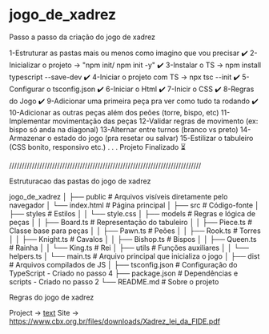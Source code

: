 # jogo_de_xadrez

Passo a passo da criação do jogo de xadrez

1-Estruturar as pastas mais ou menos como imagino que vou precisar ✔️
2-Inicializar o projeto -> "npm init/ npm init -y"                 ✔️
3-Instalar o TS -> npm install typescript --save-dev               ✔️
4-Iniciar o projeto com TS -> npx tsc --init                       ✔️
5-Configurar o tsconfig.json                                       ✔️
6-Iniciar o Html                                                   ✔️
7-Inicir o CSS                                                     ✔️
8-Regras do Jogo                                                   ✔️
9-Adicionar uma primeira peça pra ver como tudo ta rodando         ✔️
10-Adicionar as outras peças além dos peões (torre, bispo, etc)
11-Implementar movimentação das peças
12-Validar regras de movimento (ex: bispo só anda na diagonal)
13-Alternar entre turnos (branco vs preto)
14-Armazenar o estado do jogo (pra resetar ou salvar)
15-Estilizar o tabuleiro (CSS bonito, responsivo etc.)
.
.
.
Projeto Finalizado                                                 ⏳

//////////////////////////////////////////////////////////////////////////// 

Estruturacao das pastas do jogo de xadrez

jogo_de_xadrez
│
├── public                     # Arquivos visíveis diretamente pelo navegador
│   └── index.html             # Página principal
│
├── src                        # Código-fonte
│   ├── styles                 # Estilos
│   │   └── style.css
│   ├── models                 # Regras e lógica de peças
│   │   ├── Board.ts           # Representação do tabuleiro
│   │   ├── Piece.ts           # Classe base para peças
│   │   ├── Pawn.ts            # Peões
│   │   ├── Rook.ts            # Torres
│   │   ├── Knight.ts          # Cavalos
│   │   ├── Bishop.ts          # Bispos
│   │   ├── Queen.ts           # Rainha
│   │   └── King.ts            # Rei
│   ├── utils                  # Funções auxiliares
│   │   └── helpers.ts
│   └── main.ts                # Arquivo principal que inicializa o jogo
│
├── dist                       # Arquivos compilados de JS
│
├── tsconfig.json              # Configuração do TypeScript - Criado no passo 4
├── package.json               # Dependências e scripts - Criado no passo 2
└── README.md                  # Sobre o projeto


Regras do jogo de xadrez

Project -> [text](Documents/Xadrez_lei_da_FIDE.pdf)
Site -> https://www.cbx.org.br/files/downloads/Xadrez_lei_da_FIDE.pdf

